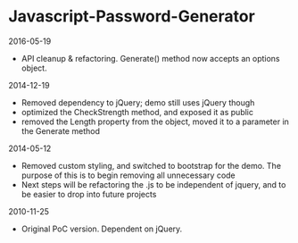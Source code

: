 Javascript-Password-Generator
=============================

2016-05-19
* API cleanup & refactoring. Generate() method now accepts an options object.

2014-12-19
* Removed dependency to jQuery; demo still uses jQuery though
* optimized the CheckStrength method, and exposed it as public
* removed the Length property from the object, moved it to a parameter in the Generate method

2014-05-12
* Removed custom styling, and switched to bootstrap for the demo. The purpose of this is to begin removing all unnecessary code
* Next steps will be refactoring the .js to be independent of jquery, and to be easier to drop into future projects

2010-11-25
* Original PoC version. Dependent on jQuery.
